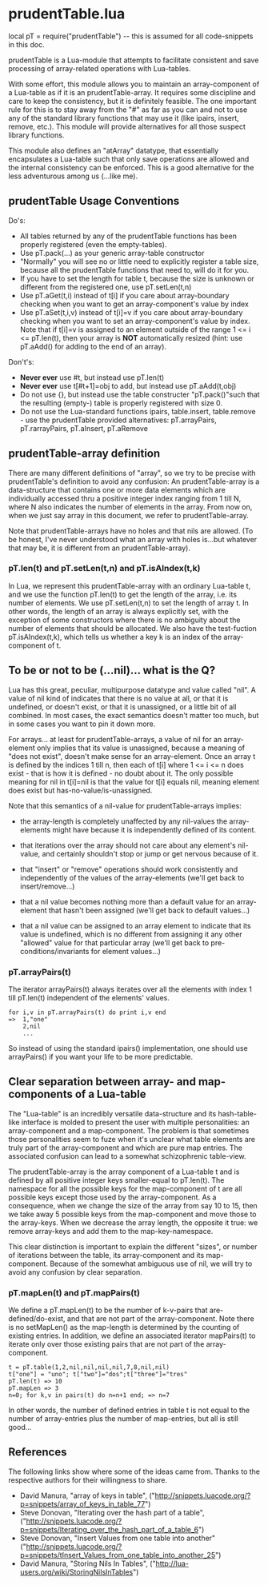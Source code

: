 prudentTable.lua
================

local pT = require("prudentTable")  -- this is assumed for all code-snippets in this doc.

prudentTable is a Lua-module that attempts to facilitate consistent and save processing of array-related operations with Lua-tables.

With some effort, this module allows you to maintain an array-component of a Lua-table as if it is an prudentTable-array. It requires some discipline and care to keep the consistency, but it is definitely feasible. The one important rule for this is to stay away from the "#" as far as you can and not to use any of the standard library functions that may use it (like ipairs, insert, remove, etc.). This module will provide alternatives for all those suspect library functions.

This module also defines an "atArray" datatype, that essentially encapsulates a Lua-table such that only save operations are allowed and the internal consistency can be enforced. This is a good alternative for the less adventurous among us (...like me).

prudentTable Usage Conventions
-------------------------

Do's:

*  All tables returned by any of the prudentTable functions has been properly registered (even the empty-tables).
*  Use pT.pack(...) as your generic array-table constructor
*  "Normally" you will see no or little need to explicitly register a table size, because all the prudentTable functions that need to, will do it for you.
*  If you have to set the length for table t, because the size is unknown or different from the registered one, use pT.setLen(t,n)
*  Use pT.aGet(t,i) instead of t[i] if you care about array-boundary checking when you want to get an array-component's value by index
*  Use pT.aSet(t,i,v) instead of t[i]=v if you care about array-boundary checking when you want to set an array-component's value by index. Note that if t[i]=v is assigned to an element outside of the range 1 <= i <= pT.len(t), then your array is **NOT** automatically resized (hint: use pT.aAdd() for adding to the end of an array).

Don't's:

*  **Never ever** use #t, but instead use pT.len(t)
*  **Never ever** use t[#t+1]=obj to add, but instead use pT.aAdd(t,obj)
*  Do not use {}, but instead use the table constructer "pT.pack()"such that the resulting (empty-) table is properly registered with size 0.
*  Do not use the Lua-standard functions ipairs, table.insert, table.remove - use the prudentTable provided alternatives: pT.arrayPairs, pT.rarrayPairs, pT.aInsert, pT.aRemove

prudentTable-array definition
-----------------------------

There are many different definitions of "array", so we try to be precise with prudentTable's definition to avoid any confusion: An prudentTable-array is a data-structure that contains one or more data elements which are individually accessed thru a positive integer index ranging from 1 till N, where N also indicates the number of elements in the array. From now on, when we just say array in this document, we refer to prudentTable-array.

Note that prudentTable-arrays have no holes and that nils are allowed. (To be honest, I've never understood what an array with holes is...but whatever that may be, it is different from an prudentTable-array).

### pT.len(t) and pT.setLen(t,n) and pT.isAIndex(t,k)
In Lua, we represent this prudentTable-array with an ordinary Lua-table t, and we use the function pT.len(t) to get the length of the array, i.e. its number of elements. We use pT.setLen(t,n) to set the length of array t. In other words, the length of an array is always explicitly set, with the exception of some constructors where there is no ambiguity about the number of elements that should be allocated.
We also have the test-fuction pT.isAIndex(t,k), which tells us whether a key k is an index of the array-component of t.

To be or not to be (...nil)... what is the Q?
---------------------------------------------

Lua has this great, peculiar, multipurpose datatype and value called "nil". A value of nil kind of indicates that there is no value at all, or that it is undefined, or doesn't exist, or that it is unassigned, or a little bit of all combined. In most cases, the exact semantics doesn't matter too much, but in some cases you want to pin it down more. 

For arrays... at least for prudentTable-arrays, a value of nil for an array-element only implies that its value is unassigned, because a meaning of "does not exist", doesn't make sense for an array-element. Once an array t is defined by the indices 1 till n, then each of t[i] where 1 <= i <= n does exist - that is how it is defined - no doubt about it. The only possible meaning for nil in t[i]=nil is that the value for t[i] equals nil, meaning element does exist but has-no-value/is-unassigned.

Note that this semantics of a nil-value for prudentTable-arrays implies:

*  the array-length is completely unaffected by any nil-values the array-elements might have because it is independently defined of its content.

*  that iterations over the array should not care about any element's nil-value, and certainly shouldn't stop or jump or get nervous because of it.

*  that "insert" or "remove" operations should work consistently and independently of the values of the array-elements (we'll get back to insert/remove...)

*  that a nil value becomes nothing more than a default value for an array-element that hasn't been assigned (we'll get back to default values...)

*  that a nil value can be assigned to an array element to indicate that its value is undefined, which is no different from assigning it any other "allowed" value for that particular array (we'll get back to pre-conditions/invariants for element values...)

### pT.arrayPairs(t)
The iterator arrayPairs(t) always iterates over all the elements with index 1 till pT.len(t) independent of the elements' values.

	for i,v in pT.arrayPairs(t) do print i,v end
	=>  1,"one"
	    2,nil
	    ...
	
So instead of using the standard ipairs() implementation, one should use arrayPairs() if you want your life to be more predictable.

Clear separation between array- and map-components of a Lua-table
-----------------------------------------------------------------

The "Lua-table" is an incredibly versatile data-structure and its hash-table-like interface is molded to present the user with multiple personalities: an array-component and a map-component. The problem is that sometimes those personalities seem to fuze when it's unclear what table elements are truly part of the array-component and which are pure map entries. The associated confusion can lead to a somewhat schizophrenic table-view. 

The prudentTable-array is the array component of a Lua-table t and is defined by all positive integer keys smaller-equal to pT.len(t). The namespace for all the possible keys for the map-component of t are all possible keys except those used by the array-component. 
As a consequence, when we change the size of the array from say 10 to 15, then we take away 5 possible keys from the map-component and move those to the array-keys. When we decrease the array length, the opposite it true: we remove array-keys and add them to the map-key-namespace.

This clear distinction is important to explain the different "sizes", or number of iterations between the table, its array-component and its map-component. Because of the somewhat ambiguous use of nil, we will try to avoid any confusion by clear separation.

### pT.mapLen(t) and pT.mapPairs(t)
We define a pT.mapLen(t) to be the number of k-v-pairs that are-defined/do-exist, and that are not part of the array-component. Note there is no setMapLen() as the map-length is determined by the counting of existing entries.
In addition, we define an associated iterator mapPairs(t) to iterate only over those existing pairs that are not part of the array-component.

    t = pT.table(1,2,nil,nil,nil,nil,7,8,nil,nil)
    t["one"] = "uno"; t["two"]="dos";t["three"]="tres"
    pT.len(t) => 10
    pT.mapLen => 3
    n=0; for k,v in pairs(t) do n=n+1 end; => n=7

In other words, the number of defined entries in table t is not equal to the number of array-entries plus the number of map-entries, but all is still good...

References
----------
The following links show where some of the ideas came from. Thanks to the respective authors for their willingness to share.

* David Manura, "array of keys in table", ("http://snippets.luacode.org/?p=snippets/array_of_keys_in_table_77")
* Steve Donovan, "Iterating over the hash part of a table", ("http://snippets.luacode.org/?p=snippets/Iterating_over_the_hash_part_of_a_table_6") 
* Steve Donovan, "Insert Values from one table into another" ("http://snippets.luacode.org/?p=snippets/tInsert_Values_from_one_table_into_another_25")
* David Manura, "Storing Nils In Tables", ("http://lua-users.org/wiki/StoringNilsInTables")


